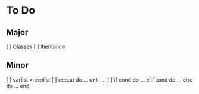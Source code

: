To Do
=====

Major
-----

[ ] Classes
[ ] Iheritance

Minor
-----

[ ] varlist = explist
[ ] repeat do ... until ...
[ ] if cond do ... elif cond do ... else do ... end

